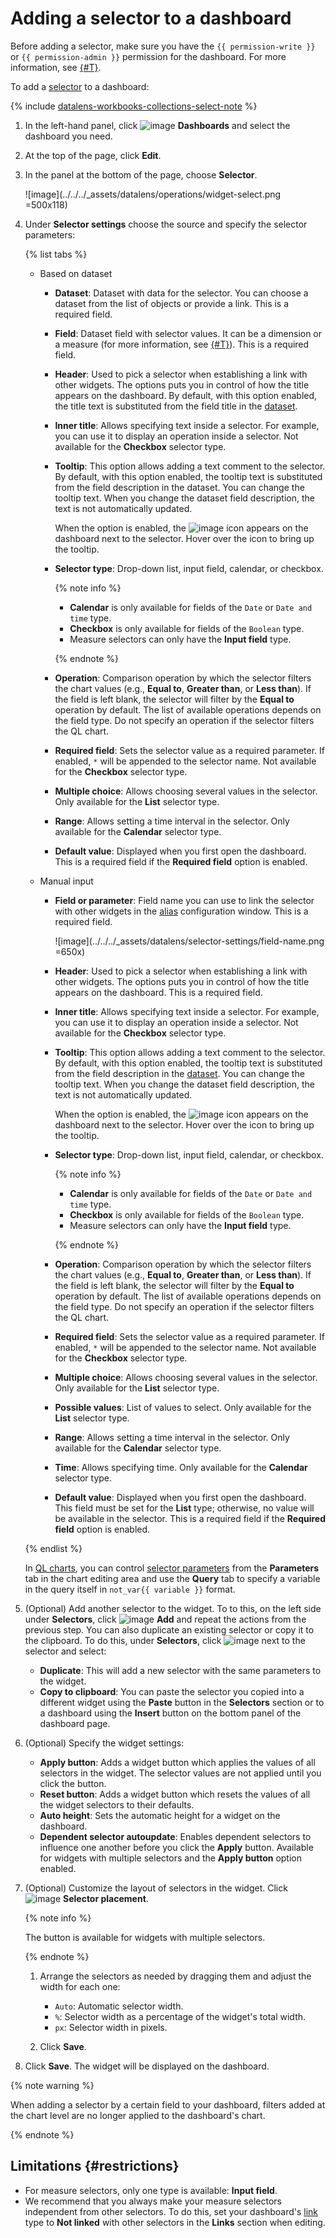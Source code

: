 # Adding a selector to a dashboard


Before adding a selector, make sure you have the `{{ permission-write }}` or `{{ permission-admin }}` permission for the dashboard. For more information, see [{#T}](../../security/manage-access.md).


To add a [selector](../../dashboard/selector.md) to a dashboard:


{% include [datalens-workbooks-collections-select-note](../../../_includes/datalens/operations/datalens-workbooks-collections-select-note.md) %}


1. In the left-hand panel, click ![image](../../../_assets/console-icons/layout-cells-large.svg) **Dashboards** and select the dashboard you need.
1. At the top of the page, click **Edit**.
1. In the panel at the bottom of the page, choose **Selector**.

   
   ![image](../../../_assets/datalens/operations/widget-select.png =500x118)


1. Under **Selector settings** choose the source and specify the selector parameters:

   {% list tabs %}

   - Based on dataset

      * **Dataset**: Dataset with data for the selector. You can choose a dataset from the list of objects or provide a link. This is a required field.
      * **Field**: Dataset field with selector values. It can be a dimension or a measure (for more information, see [{#T}](../../concepts/dataset/data-model.md#field)). This is a required field.
      * **Header**: Used to pick a selector when establishing a link with other widgets. The options puts you in control of how the title appears on the dashboard. By default, with this option enabled, the title text is substituted from the field title in the [dataset](../../concepts/dataset/index.md).
      * **Inner title**: Allows specifying text inside a selector. For example, you can use it to display an operation inside a selector. Not available for the **Checkbox** selector type.
      * **Tooltip**: This option allows adding a text comment to the selector. By default, with this option enabled, the tooltip text is substituted from the field description in the dataset. You can change the tooltip text. When you change the dataset field description, the text is not automatically updated.

         When the option is enabled, the ![image](../../../_assets/console-icons/circle-question.svg) icon appears on the dashboard next to the selector. Hover over the icon to bring up the tooltip.

      * **Selector type**: Drop-down list, input field, calendar, or checkbox.

         {% note info %}

         * **Calendar** is only available for fields of the `Date` or `Date and time` type.
         * **Checkbox** is only available for fields of the `Boolean` type.
         * Measure selectors can only have the **Input field** type.

         {% endnote %}

      * **Operation**: Comparison operation by which the selector filters the chart values (e.g., **Equal to**, **Greater than**, or **Less than**). If the field is left blank, the selector will filter by the **Equal to** operation by default. The list of available operations depends on the field type. Do not specify an operation if the selector filters the QL chart.
      * **Required field**: Sets the selector value as a required parameter. If enabled, `*` will be appended to the selector name. Not available for the **Checkbox** selector type.
      * **Multiple choice**: Allows choosing several values in the selector. Only available for the **List** selector type.
      * **Range**: Allows setting a time interval in the selector. Only available for the **Calendar** selector type.
      * **Default value**: Displayed when you first open the dashboard. This is a required field if the **Required field** option is enabled.

   - Manual input

      * **Field or parameter**: Field name you can use to link the selector with other widgets in the [alias](../../dashboard/link.md#alias) configuration window. This is a required field.

         ![image](../../../_assets/datalens/selector-settings/field-name.png =650x)

      * **Header**: Used to pick a selector when establishing a link with other widgets. The options puts you in control of how the title appears on the dashboard. This is a required field.
      * **Inner title**: Allows specifying text inside a selector. For example, you can use it to display an operation inside a selector. Not available for the **Checkbox** selector type.
      * **Tooltip**: This option allows adding a text comment to the selector. By default, with this option enabled, the tooltip text is substituted from the field description in the [dataset](../../concepts/dataset/index.md). You can change the tooltip text. When you change the dataset field description, the text is not automatically updated.

         When the option is enabled, the ![image](../../../_assets/console-icons/circle-question.svg) icon appears on the dashboard next to the selector. Hover over the icon to bring up the tooltip.

      * **Selector type**: Drop-down list, input field, calendar, or checkbox.

         {% note info %}

         * **Calendar** is only available for fields of the `Date` or `Date and time` type.
         * **Checkbox** is only available for fields of the `Boolean` type.
         * Measure selectors can only have the **Input field** type.

         {% endnote %}

      * **Operation**: Comparison operation by which the selector filters the chart values (e.g., **Equal to**, **Greater than**, or **Less than**). If the field is left blank, the selector will filter by the **Equal to** operation by default. The list of available operations depends on the field type. Do not specify an operation if the selector filters the QL chart.
      * **Required field**: Sets the selector value as a required parameter. If enabled, `*` will be appended to the selector name. Not available for the **Checkbox** selector type.
      * **Multiple choice**: Allows choosing several values in the selector. Only available for the **List** selector type.
      * **Possible values**: List of values to select. Only available for the **List** selector type.
      * **Range**: Allows setting a time interval in the selector. Only available for the **Calendar** selector type.
      * **Time**: Allows specifying time. Only available for the **Calendar** selector type.
      * **Default value**: Displayed when you first open the dashboard. This field must be set for the **List** type; otherwise, no value will be available in the selector. This is a required field if the **Required field** option is enabled.

   {% endlist %}

   In [QL charts](../../concepts/chart/ql-charts.md), you can control [selector parameters](../chart/create-sql-chart.md#selector-parameters) from the **Parameters** tab in the chart editing area and use the **Query** tab to specify a variable in the query itself in `not_var{{ variable }}` format.

1. (Optional) Add another selector to the widget. To to this, on the left side under **Selectors**, click ![image](../../../_assets/console-icons/plus.svg) **Add** and repeat the actions from the previous step. You can also duplicate an existing selector or copy it to the clipboard. To do this, under **Selectors**, click ![image](../../../_assets/console-icons/ellipsis.svg) next to the selector and select:

   * **Duplicate**: This will add a new selector with the same parameters to the widget.
   * **Copy to clipboard**: You can paste the selector you copied into a different widget using the **Paste** button in the **Selectors** section or to a dashboard using the **Insert** button on the bottom panel of the dashboard page.

1. (Optional) Specify the widget settings:

   * **Apply button**: Adds a widget button which applies the values of all selectors in the widget. The selector values are not applied until you click the button.
   * **Reset button**: Adds a widget button which resets the values of all the widget selectors to their defaults.
   * **Auto height**: Sets the automatic height for a widget on the dashboard.
   * **Dependent selector autoupdate**: Enables dependent selectors to influence one another before you click the **Apply** button. Available for widgets with multiple selectors and the **Apply button** option enabled.

1. (Optional) Customize the layout of selectors in the widget. Click ![image](../../../_assets/console-icons/gear.svg) **Selector placement**.

   {% note info %}

   The button is available for widgets with multiple selectors.

   {% endnote %}

   1. Arrange the selectors as needed by dragging them and adjust the width for each one:

      * `Auto`: Automatic selector width.
      * `%`: Selector width as a percentage of the widget's total width.
      * `px`: Selector width in pixels.

   1. Click **Save**.

1. Click **Save**. The widget will be displayed on the dashboard.

{% note warning %}

When adding a selector by a certain field to your dashboard, filters added at the chart level are no longer applied to the dashboard's chart.

{% endnote %}

## Limitations {#restrictions}

* For measure selectors, only one type is available: **Input field**.
* We recommend that you always make your measure selectors independent from other selectors. To do this, set your dashboard's [link](../../dashboard/link.md) type to **Not linked** with other selectors in the **Links** section when editing.
